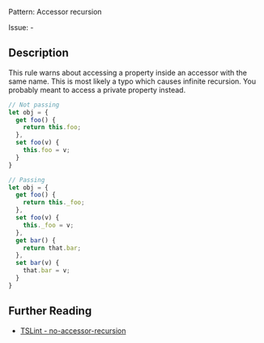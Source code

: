 Pattern: Accessor recursion

Issue: -

## Description

This rule warns about accessing a property inside an accessor with the same name. This is most likely a typo which causes infinite recursion. You probably meant to access a private property instead.

```ts
// Not passing
let obj = {
  get foo() {
    return this.foo;
  },
  set foo(v) {
    this.foo = v;
  }
}

// Passing
let obj = {
  get foo() {
    return this._foo;
  },
  set foo(v) {
    this._foo = v;
  },
  get bar() {
    return that.bar;
  },
  set bar(v) {
    that.bar = v;
  }
}
```

## Further Reading

* [TSLint - no-accessor-recursion](https://github.com/ajafff/tslint-consistent-codestyle/blob/master/docs/no-accessor-recursion.md)